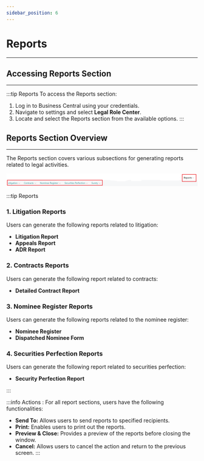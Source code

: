```yaml
---
sidebar_position: 6
---
```


# Reports
---
## Accessing Reports Section
---

:::tip Reports
To access the Reports section:
1. Log in to Business Central using your credentials.
2. Navigate to settings and select **Legal Role Center**.
3. Locate and select the Reports section from the available options.
:::

## Reports Section Overview
---

The Reports section covers various subsections for generating reports related to legal activities.

![Reports (legal).png](..%2F..%2Fstatic%2Fimg%2FReports%20%28legal%29.png)

:::tip Reports
### 1. Litigation Reports

Users can generate the following reports related to litigation:

- **Litigation Report**
- **Appeals Report**
- **ADR Report**

### 2. Contracts Reports

Users can generate the following report related to contracts:

- **Detailed Contract Report**

### 3. Nominee Register Reports

Users can generate the following reports related to the nominee register:

- **Nominee Register**
- **Dispatched Nominee Form**

### 4. Securities Perfection Reports

Users can generate the following report related to securities perfection:

- **Security Perfection Report**

:::


:::info Actions : 
For all report sections, users have the following functionalities:

- **Send To:** Allows users to send reports to specified recipients.
- **Print:** Enables users to print out the reports.
- **Preview & Close:** Provides a preview of the reports before closing the window.
- **Cancel:** Allows users to cancel the action and return to the previous screen.
:::

